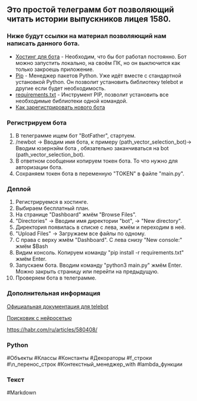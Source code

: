## Это простой телеграмм бот позволяющий читать истории выпускников лицея 1580.

### Ниже будут ссылки на материал позволяющий нам написать данного бота.

- [Хостинг для бота](https://www.pythonanywhere.com/) - Необходим, что бы бот работал постоянно. Бот можно запустить локально, на своём ПК, но он выключится как только закроешь приложение.
- [Pip](https://habr.com/ru/companies/productstar/articles/826732/) - Менеджер пакетов Python. Уже идёт вместе с стандартной установкой Python.
    Он позволит установить библиотеку telebot и другие если будет необходимость.
- [requirements.txt](https://dvmn.org/encyclopedia/pip/pip_requirements_txt/) - Инструмент PIP, позволит установить все необходимые библиотеки одной командой.
- [Как зарегистрировать нового бота](https://journal.tinkoff.ru/guide/howto-telegram-bot/)


### Регистрируем бота
1. В телеграмме ищем бот "BotFather", стартуем.
2. /newbot -> Вводим имя бота, к примеру (path_vector_selection_bot)-> Вводим юзернэйм бота , обязательно заканчиваться на bot (path_vector_selection_bot).
3. В ответном сообщении копируем токен бота. То что нужно для авторизации бота.
4. Сохраняем токен бота в переменную "TOKEN" в файле "main.py".


### Деплой
1. Регистрируемся в хостинге.
2. Выбираем бесплатный план.
3. На странице "Dashboard" жмём  "Browse Files".
4. "Directories" -> Вводим имя директории "bot", -> "New directory".
5. Директория появилась в списке с лева, жмём и переходим в неё.
6. "Upload Files" -> Загружаем все файлы по одному.
7. С права с верху жмём "Dashboard". С лева снизу "New console:" жмём $Bash
8. Видим консоль. Копируем команду "pip install -r requirements.txt" жмём Enter.
9. Запускаем бота. Вводим команду "python3 main.py" жмём Enter. Можно закрыть страницу или перейти на предыдущую.
10. Проверяем бота в телеграмме.

### Дополнительная информация
[Официальная документация для telebot](https://pytba.readthedocs.io/ru/latest/sync_version/index.html)

[Поисковик с нейросетью](https://www.perplexity.ai/)

https://habr.com/ru/articles/580408/


### Python
#Объекты #Классы #Константы #Декораторы #f_строки #\n_перенос_строк #Контекстный_менеджер_with #lambda_функции

### Текст

#Markdown

